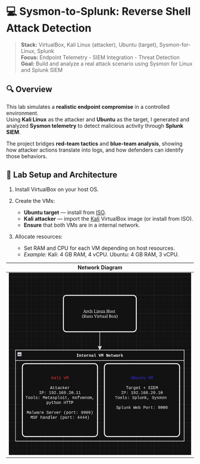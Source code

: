 # 💻 Sysmon-to-Splunk: Reverse Shell Attack Detection

> **Stack:** VirtualBox, Kali Linux (attacker), Ubuntu (target), Sysmon-for-Linux, Splunk  
> **Focus:** Endpoint Telemetry - SIEM Integration - Threat Detection
> **Goal:** Build and analyze a real attack scenario using Sysmon for Linux and Splunk SIEM

## 🔍 Overview

This lab simulates a **realistic endpoint compromise** in a controlled environment.  
Using **Kali Linux** as the attacker and **Ubuntu** as the target, I generated and analyzed **Sysmon telemetry** to detect malicious activity through **Splunk SIEM**.

The project bridges **red-team tactics** and **blue-team analysis**, showing how attacker actions translate into logs, and how defenders can identify those behaviors.

## 🧱 Lab Setup and Architecture

1. Install VirtualBox on your host OS.  

2. Create the VMs:
   - **Ubuntu target** — install from [ISO](https://ubuntu.com/download/desktop).
   - **Kali attacker** — import the [Kali](https://www.kali.org/get-kali/#kali-platforms) VirtualBox image (or install from ISO).
   - **Ensure** that both VMs are in a internal network.

2. Allocate resources:
   - Set RAM and CPU for each VM depending on host resources.
   - *Example:* Kali: 4 GB RAM, 4 vCPU. Ubuntu: 4 GB RAM, 3 vCPU.


| Network Diagram                       |
| ------------------------------------- |
| ![diagram](./docs/diagram.png)        |  

